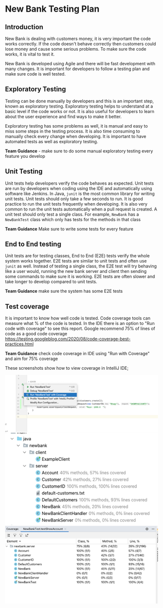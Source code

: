 # New Bank Testing Plan

## Introduction
New Bank is dealing with customers money, it is very important the code works correctly.
If the code doesn't behave correctly then customers could lose money and cause some serious problems.
To make sure the code works, it is vital to test it.

New Bank is developed using Agile and there will be fast development with many changes. It is important
for developers to follow a testing plan and make sure code is well tested. 

## Exploratory Testing
Testing can be done manually by developers and this is an important step, known as exploratory testing.
Exploratory testing helps to understand at a basic level if the code works or not. It is also useful
for developers to learn about the user experience and find ways to make it better. 

Exploratory testing has some problems as well, it is manual and easy to miss some steps in the testing process.
It is also time consuming to manually check every change when developing. It is important to have automated
tests as well as exploratory testing.

**Team Guidance** - make sure to do some manual exploratory testing every feature you develop

## Unit Testing
Unit tests help developers verify the code behaves as expected. Unit tests are run by developers when coding using the IDE
and automatically using software like Jenkins. In Java, `junit` is the most common library for writing unit tests. Unit tests should only take a few seconds to run. It is good practice to run the unit tests frequently when developing. It is also very common to run the unit tests automatically when a pull request is created. A unit test should only test a single class. For example, `NewBank` has a `NewBankTest` class which only has tests for the methods in that class

**Team Guidance** Make sure to write some tests for every feature

## End to End testing
Unit tests are for testing classes, End to End (E2E) tests verify the whole system works together. E2E tests are similar to unit tests and often use `junit` as well. Instead of testing a single class, the E2E test will try behaving like a user would, running the new bank server and client then sending some commands to make sure it is working. E2E tests are often slower and take longer to develop compared to unit tests.

**Team Guidance** make sure the system has some E2E tests 

## Test coverage
It is important to know how well code is tested. Code coverage tools can measure what % of the code is tested. In the IDE there is an option to "Run code with coverage" to see this report. Google recommend 75% of lines of code as a good code coverage https://testing.googleblog.com/2020/08/code-coverage-best-practices.html

**Team Guidance** check code coverage in IDE using "Run with Coverage" and aim for 75% coverage

These screenshots show how to view coverage in IntelliJ IDE;

![](images/coverage-1.png)
![](images/coverage-2.png)
![](images/coverage-3.png)


